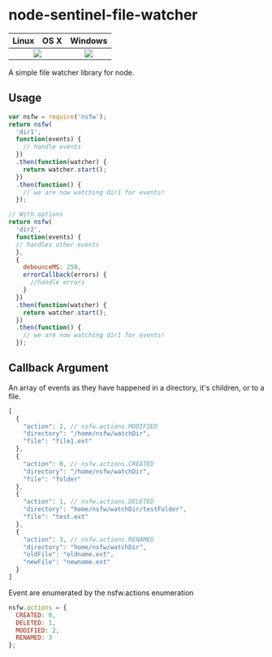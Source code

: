 # node-sentinel-file-watcher
<table>
  <thead>
    <tr>
      <th>Linux</th>
      <th>OS X</th>
      <th>Windows</th>
    </tr>
  </thead>
  <tbody>
    <tr>
      <td colspan="2" align="center">
      <a href="https://travis-ci.org/Axosoft/nsfw"><img src="https://travis-ci.org/Axosoft/nsfw.svg?branch=master"></a>
      </td>
      <td align="center">
        <a href="https://ci.appveyor.com/project/implausible/node-simple-file-watcher"><img src="https://ci.appveyor.com/api/projects/status/79ejlq7e60kjmbl6?svg=true"></a>
      </td>
    </tr>
  </tbody>
</table>
A simple file watcher library for node.

## Usage

```js
var nsfw = require('nsfw');
return nsfw(
  'dir1',
  function(events) {
    // handle events
  })
  .then(function(watcher) {
    return watcher.start();
  })
  .then(function() {
    // we are now watching dir1 for events!
  });

// With options
return nsfw(
  'dir2',
  function(events) {
  // handles other events
  },
  {
    debounceMS: 250,
    errorCallback(errors) {
      //handle errors
    }
  })
  .then(function(watcher) {
    return watcher.start();
  })
  .then(function() {
    // we are now watching dir1 for events!
  });
```

## Callback Argument

An array of events as they have happened in a directory, it's children, or to a file.
```js
[
  {
    "action": 2, // nsfw.actions.MODIFIED
    "directory": "/home/nsfw/watchDir",
    "file": "file1.ext"
  },
  {
    "action": 0, // nsfw.actions.CREATED
    "directory": "/home/nsfw/watchDir",
    "file": "folder"
  },
  {
    "action": 1, // nsfw.actions.DELETED
    "directory": "home/nsfw/watchDir/testFolder",
    "file": "test.ext"
  },
  {
    "action": 3, // nsfw.actions.RENAMED
    "directory": "home/nsfw/watchDir",
    "oldFile": "oldname.ext",
    "newFile": "newname.ext"
  }
]
```

Event are enumerated by the nsfw.actions enumeration
```js
nsfw.actions = {
  CREATED: 0,
  DELETED: 1,
  MODIFIED: 2,
  RENAMED: 3
};
```
